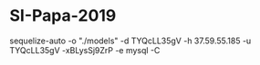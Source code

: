 # SI-Papa-2019
sequelize-auto -o "./models" -d TYQcLL35gV -h 37.59.55.185 -u TYQcLL35gV -xBLysSj9ZrP -e mysql -C